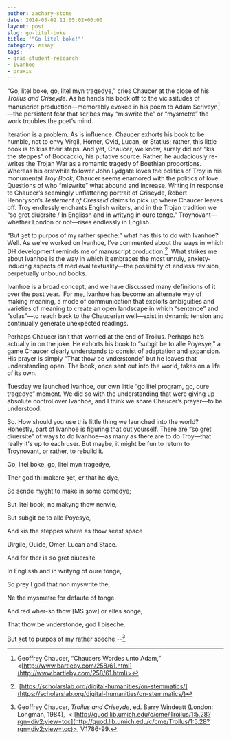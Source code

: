 ```yaml
---
author: zachary-stone
date: 2014-05-02 11:05:02+00:00
layout: post
slug: go-litel-boke
title: '"Go litel boke!"'
category: essay
tags:
- grad-student-research
- ivanhoe
- praxis
---
```


“Go, litel boke, go, litel myn tragedye,” cries Chaucer at the close of his _Troilus and Criseyde_. As he hands his book off to the vicissitudes of manuscript production&mdash;memorably evoked in his poem to Adam Scriveyn[^1]&mdash;the persistent fear that scribes may “miswrite the” or “mysmetre” the work troubles the poet’s mind.

Iteration is a problem. As is influence. Chaucer exhorts his book to be humble, not to envy Virgil, Homer, Ovid, Lucan, or Statius; rather, this little book is to kiss their steps. And yet, Chaucer, we know, surely did not “kis the steppes” of Boccaccio, his putative source. Rather, he audaciously re-writes the Trojan War as a romantic tragedy of Boethian proportions. Whereas his erstwhile follower John Lydgate loves the politics of Troy in his monumental _Troy Book_, Chaucer seems enamored with the politics of love. Questions of who “miswrite” what abound and increase. Writing in response to Chaucer’s seemingly unflattering portrait of Criseyde, Robert Hennryson’s _Testement of Cresseid_ claims to pick up where Chaucer leaves off. Troy endlessly enchants English writers, and in the Trojan tradition we “so gret diuersite / In Englissh and in writyng in oure tonge.” Troynovant&mdash;whether London or not&mdash;rises endlessly in English.

“But ȝet to purpos of my rather speche:” what has this to do with Ivanhoe? Well. As we’ve worked on Ivanhoe, I’ve commented about the ways in which DH development reminds me of manuscript production.[^2]  What strikes me about Ivanhoe is the way in which it embraces the most unruly, anxiety-inducing aspects of medieval textuality&mdash;the possibility of endless revision, perpetually unbound books.

Ivanhoe is a broad concept, and we have discussed many definitions of it over the past year.  For me, Ivanhoe has become an alternate way of making meaning, a mode of communication that exploits ambiguities and varieties of meaning to create an open landscape in which “sentence” and “solas”&mdash;to reach back to the Chaucerian well&mdash;exist in dynamic tension and continually generate unexpected readings.

Perhaps Chaucer isn’t that worried at the end of Troilus. Perhaps he’s actually in on the joke. He exhorts his book to “subgit be to alle Poyesye,” a game Chaucer clearly understands to consist of adaptation and expansion. His prayer is simply “That thow be vnderstonde” but he leaves that understanding open. The book, once sent out into the world, takes on a life of its own.

Tuesday we launched Ivanhoe, our own little “go litel program, go, oure tragedye” moment. We did so with the understanding that were giving up absolute control over Ivanhoe, and I think we share Chaucer’s prayer&mdash;to be understood.

So. How should you use this little thing we launched into the world? Honestly, part of Ivanhoe is figuring that out yourself. There are “so gret diuersite” of ways to do Ivanhoe&mdash;as many as there are to do Troy&mdash;that really it's up to each user. But maybe, it might be fun to return to Troynovant, or rather, to rebuild it.

Go, litel boke, go, litel myn tragedye,

Ther god thi makere ȝet, er that he dye,

So sende myght to make in some comedye;

But litel book, no makyng thow nenvie,

But subgit be to alle Poyesye,

And kis the steppes where as thow seest space

Uirgile, Ouide, Omer, Lucan and Stace.

And for ther is so gret diuersite

In Englissh and in writyng of oure tonge,

So prey I god that non myswrite the,

Ne the mysmetre for defaute of tonge.

And red wher-so thow [MS ȝow] or elles songe,

That thow be vnderstonde, god I biseche.

But ȝet to purpos of my rather speche --[^3]



[^1]: Geoffrey Chaucer, “Chaucers Wordes unto Adam,” <[http://www.bartleby.com/258/61.html](http://www.bartleby.com/258/61.html)>

[^2]: [https://scholarslab.org/digital-humanities/on-stemmatics/](https://scholarslab.org/digital-humanities/on-stemmatics/)

[^3]: Geoffrey Chaucer, _Troilus and Criseyde_, ed. Barry Windeatt (London: Longman, 1984),  < [http://quod.lib.umich.edu/c/cme/Troilus/1:5.28?rgn=div2;view=toc](http://quod.lib.umich.edu/c/cme/Troilus/1:5.28?rgn=div2;view=toc)>, V.1786-99.
